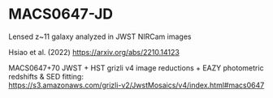 # MACS0647-JD
Lensed z~11 galaxy analyzed in JWST NIRCam images 

Hsiao et al. (2022)  https://arxiv.org/abs/2210.14123

MACS0647+70 JWST + HST grizli v4 image reductions + EAZY photometric redshifts & SED fitting:  
https://s3.amazonaws.com/grizli-v2/JwstMosaics/v4/index.html#macs0647
